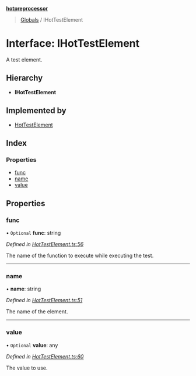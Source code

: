 **[hotpreprocessor](../README.md)**

> [Globals](../globals.md) / IHotTestElement

# Interface: IHotTestElement

A test element.

## Hierarchy

* **IHotTestElement**

## Implemented by

* [HotTestElement](../classes/hottestelement.md)

## Index

### Properties

* [func](ihottestelement.md#func)
* [name](ihottestelement.md#name)
* [value](ihottestelement.md#value)

## Properties

### func

• `Optional` **func**: string

*Defined in [HotTestElement.ts:56](https://github.com/OurFreeLight/HotPreprocessor/blob/a28393c/src/HotTestElement.ts#L56)*

The name of the function to execute
while executing the test.

___

### name

•  **name**: string

*Defined in [HotTestElement.ts:51](https://github.com/OurFreeLight/HotPreprocessor/blob/a28393c/src/HotTestElement.ts#L51)*

The name of the element.

___

### value

• `Optional` **value**: any

*Defined in [HotTestElement.ts:60](https://github.com/OurFreeLight/HotPreprocessor/blob/a28393c/src/HotTestElement.ts#L60)*

The value to use.
